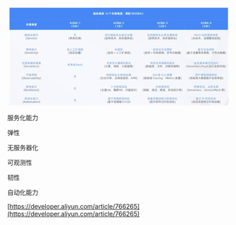 ![image.png](assert/1627020726026-db98cce2-049b-46cf-a824-7bfc08d9ad48.png)

服务化能力

弹性

无服务器化

可观测性

韧性

自动化能力

[https://developer.aliyun.com/article/766265](https://developer.aliyun.com/article/766265)